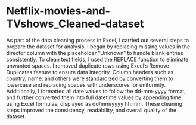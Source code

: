 # Netflix-movies-and-TVshows_Cleaned-dataset

As part of the data cleaning process in Excel, I carried out several steps to prepare the dataset for analysis. I began by replacing missing values in the director column with the placeholder “Unknown” to handle blank entries consistently. To clean text fields, I used the REPLACE function to eliminate unwanted spaces. I removed duplicate rows using Excel’s Remove Duplicates feature to ensure data integrity. Column headers such as country, name, and others were standardized by converting them to lowercase and replacing spaces with underscores for uniformity. Additionally, I formatted all date values to follow the dd-mm-yyyy format, and further converted them into full datetime values by appending time using Excel formulas, displayed as dd/mm/yyyy hh:mm. These cleaning steps improved the consistency, readability, and overall quality of the dataset.
